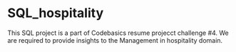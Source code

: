 # SQL_hospitality
This SQL project is a part of Codebasics resume projecct challenge #4. We are required to provide insights to the Management in hospitality domain.
